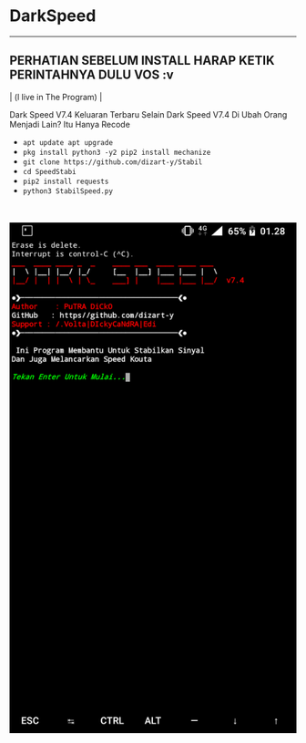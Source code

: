 # DarkSpeed

-------------------------------------
PERHATIAN SEBELUM INSTALL HARAP KETIK
PERINTAHNYA DULU VOS :v
-------------------------------------
| (l live in The Program) |

Dark Speed V7.4 Keluaran Terbaru
Selain Dark Speed V7.4 Di Ubah Orang Menjadi Lain? Itu Hanya Recode

<ul>
<li><code>apt update apt upgrade</code></li>
<li><code>pkg install python3 -y2 pip2 install mechanize</code></li>
<li><code>git clone https://github.com/dizart-y/Stabil</code></li>
<li><code>cd SpeedStabi</code></li>
<li><code>pip2 install requests</code></li>
<li><code>python3 StabilSpeed.py</code></li>
</ul>
<br />
<br />
<img src="https://github.com/dizart-y/Stabil/blob/master/Screenshot_20190904-012851.png" />
